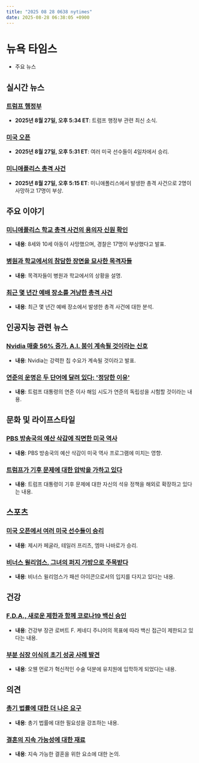 ```yaml
---
title: "2025 08 28 0638 nytimes"
date: 2025-08-28 06:38:05 +0900
---
```


# 뉴욕 타임스
- 주요 뉴스

## 실시간 뉴스

### [트럼프 행정부](https://www.nytimes.com/live/2025/08/27/us/trump-news)
- **2025년 8월 27일, 오후 5:34 ET**: 트럼프 행정부 관련 최신 소식.
### [미국 오픈](https://www.nytimes.com/athletic/live-blogs/us-open-2025-live-updates-day-4-scores-results/tdZAbESCwfRv/)
- **2025년 8월 27일, 오후 5:31 ET**: 여러 미국 선수들이 4일차에서 승리.
### [미니애폴리스 총격 사건](https://www.nytimes.com/live/2025/08/27/us/minneapolis-church-shooting)
- **2025년 8월 27일, 오후 5:15 ET**: 미니애폴리스에서 발생한 총격 사건으로 2명이 사망하고 17명이 부상.
## 주요 이야기

### [미니애폴리스 학교 총격 사건의 용의자 신원 확인](https://www.nytimes.com/live/2025/08/27/us/minneapolis-church-shooting)
- **내용**: 8세와 10세 아동이 사망했으며, 경찰은 17명이 부상했다고 발표.
### [병원과 학교에서의 참담한 장면을 묘사한 목격자들](https://www.nytimes.com/live/2025/08/27/us/minneapolis-church-shooting/witnesses-describe-harrowing-scenes-at-the-hospital-and-school)
- **내용**: 목격자들이 병원과 학교에서의 상황을 설명.
### [최근 몇 년간 예배 장소를 겨냥한 총격 사건](https://www.nytimes.com/live/2025/08/27/us/minneapolis-church-shooting/other-shootings-in-recent-years-have-targeted-places-of-worship)
- **내용**: 최근 몇 년간 예배 장소에서 발생한 총격 사건에 대한 분석.
## 인공지능 관련 뉴스

### [Nvidia 매출 56% 증가, A.I. 붐이 계속될 것이라는 신호](https://www.nytimes.com/2025/08/27/technology/nvidia-earnings-ai-chips.html)
- **내용**: Nvidia는 강력한 칩 수요가 계속될 것이라고 발표.
### [연준의 운명은 두 단어에 달려 있다: '정당한 이유'](https://www.nytimes.com/2025/08/27/us/politics/supreme-court-fed-trump.html)
- **내용**: 트럼프 대통령의 연준 이사 해임 시도가 연준의 독립성을 시험할 것이라는 내용.
## 문화 및 라이프스타일

### [PBS 방송국의 예산 삭감에 직면한 미국 역사](https://www.nytimes.com/2025/08/27/arts/television/american-experience.html)
- **내용**: PBS 방송국의 예산 삭감이 미국 역사 프로그램에 미치는 영향.
### [트럼프가 기후 문제에 대한 압박을 가하고 있다](https://www.nytimes.com/2025/08/27/climate/trump-international-pressure-climate-oil.html)
- **내용**: 트럼프 대통령이 기후 문제에 대한 자신의 석유 정책을 해외로 확장하고 있다는 내용.
## 스포츠

### [미국 오픈에서 여러 미국 선수들이 승리](https://www.nytimes.com/athletic/live-blogs/us-open-2025-live-updates-day-4-scores-results/tdZAbESCwfRv/)
- **내용**: 제시카 페굴라, 테일러 프리츠, 엠마 나바로가 승리.
### [비너스 윌리엄스, 그녀의 퍼지 가방으로 주목받다](https://www.nytimes.com/2025/08/27/style/venus-williams-fuzzy-bag-erl.html)
- **내용**: 비너스 윌리엄스가 패션 아이콘으로서의 입지를 다지고 있다는 내용.
## 건강

### [F.D.A., 새로운 제한과 함께 코로나19 백신 승인](https://www.nytimes.com/2025/08/27/health/fda-covid-vaccines-rfk-jr.html)
- **내용**: 건강부 장관 로버트 F. 케네디 주니어의 목표에 따라 백신 접근이 제한되고 있다는 내용.
### [부분 심장 이식의 초기 성공 사례 발견](https://www.nytimes.com/2025/08/27/well/partial-heart-transplants.html)
- **내용**: 오웬 먼로가 혁신적인 수술 덕분에 유치원에 입학하게 되었다는 내용.
## 의견

### [총기 법률에 대한 더 나은 요구](https://www.nytimes.com/2025/08/27/opinion/minneapolis-school-shooting-guns.html)
- **내용**: 총기 법률에 대한 필요성을 강조하는 내용.
### [결혼의 지속 가능성에 대한 재료](https://www.nytimes.com/2025/08/27/opinion/marriage-at-sea-shipwreck-book.html)
- **내용**: 지속 가능한 결혼을 위한 요소에 대한 논의.